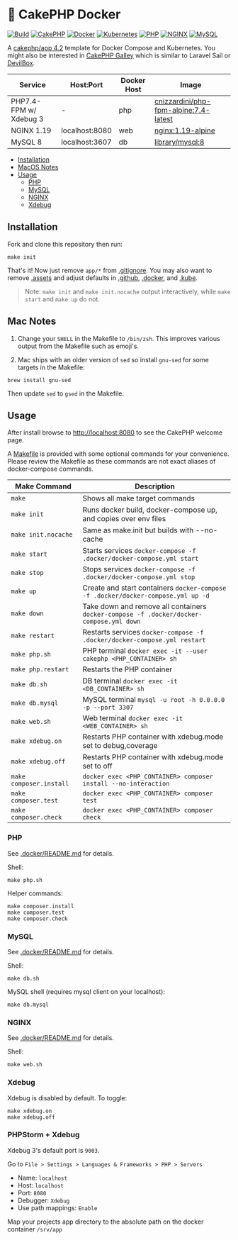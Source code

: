 # &#127856; CakePHP Docker

[![Build](https://github.com/cnizzardini/cakephp-docker/workflows/Build/badge.svg?branch=master)](https://github.com/cnizzardini/cakephp-docker/actions)
[![CakePHP](https://img.shields.io/badge/cakephp-4.2-red?logo=cakephp)](https://book.cakephp.org/4/en/index.html)
[![Docker](https://img.shields.io/badge/docker-ffffff.svg?logo=docker)](.docker)
[![Kubernetes](https://img.shields.io/badge/kubernetes-D3D3D3.svg?logo=kubernetes)](.kube)
[![PHP](https://img.shields.io/badge/php-7.4-8892BF.svg?logo=php)](https://hub.docker.com/_/php)
[![NGINX](https://img.shields.io/badge/nginx-1.19-009639.svg?logo=nginx)](https://hub.docker.com/_/nginx)
[![MySQL](https://img.shields.io/badge/mysql-8-00758F.svg?logo=mysql)](https://hub.docker.com/_/mysql)

A [cakephp/app 4.2](https://github.com/cakephp/app) template for Docker Compose and Kubernetes. You might also be interested in [CakePHP Galley](https://gitlab.com/amayer5125/galley) which is similar to Laravel Sail or [DevilBox](https://devilbox.readthedocs.io/en/latest/examples/setup-cakephp.html).

| Service                   | Host:Port         | Docker Host   | Image   |
| -----------               | -----------       | -----------   | -----------   |
| PHP7.4-FPM w/ Xdebug 3    | -                 | php           | [cnizzardini/php-fpm-alpine:7.4-latest](https://hub.docker.com/r/cnizzardini/php-fpm-alpine) |
| NGINX 1.19                | localhost:8080    | web           | [nginx:1.19-alpine](https://hub.docker.com/_/nginx) |
| MySQL 8                   | localhost:3607    | db            | [library/mysql:8](https://hub.docker.com/_/mysql) |

- [Installation](#installation)
- [MacOS Notes](#mac-notes)
- [Usage](#usage)
  - [PHP](#php)
  - [MySQL](#mysql)
  - [NGINX](#nginx)
  - [Xdebug](#xdebug)

## Installation

Fork and clone this repository then run:

```console
make init
```

That's it! Now just remove `app/*` from [.gitignore](.gitignore). You may also want to remove
[.assets](.assets) and adjust defaults in [.github](.github), [.docker](.docker), and [.kube](.kube).

> Note: `make init` and `make init.nocache` output interactively, while `make start` and `make up` do not.

## Mac Notes

1. Change your `SHELL` in the Makefile to `/bin/zsh`. This improves various output from the Makefile such as emoji's.

3. Mac ships with an older version of `sed` so install `gnu-sed` for some targets in the Makefile:

```console
brew install gnu-sed
```

Then update `sed` to `gsed` in the Makefile.

## Usage

After install browse to [http://localhost:8080](http://localhost:8080) to see the CakePHP welcome page.

A [Makefile](Makefile) is provided with some optional commands for your convenience. Please review the Makefile as
these commands are not exact aliases of docker-compose commands.

| Make Command              | Description       |
| -----------               | -----------       |
| `make`                    | Shows all make target commands |
| `make init`               | Runs docker build, docker-compose up, and copies over env files |
| `make init.nocache`       | Same as make.init but builds with --no-cache |
| `make start`              | Starts services `docker-compose -f .docker/docker-compose.yml start` |
| `make stop`               | Stops services `docker-compose -f .docker/docker-compose.yml stop` |
| `make up`                 | Create and start containers `docker-compose -f .docker/docker-compose.yml up -d` |
| `make down`               | Take down and remove all containers `docker-compose -f .docker/docker-compose.yml down` |
| `make restart`            | Restarts services `docker-compose -f .docker/docker-compose.yml restart` |
| `make php.sh`             | PHP terminal `docker exec -it --user cakephp <PHP_CONTAINER> sh` |
| `make php.restart`        | Restarts the PHP container |
| `make db.sh`              | DB terminal `docker exec -it <DB_CONTAINER> sh` |
| `make db.mysql`           | MySQL terminal `mysql -u root -h 0.0.0.0 -p --port 3307` |
| `make web.sh`             | Web terminal `docker exec -it <WEB_CONTAINER> sh` |
| `make xdebug.on`          | Restarts PHP container with xdebug.mode set to debug,coverage |
| `make xdebug.off`         | Restarts PHP container with xdebug.mode set to off |
| `make composer.install`   | `docker exec <PHP_CONTAINER> composer install --no-interaction` |
| `make composer.test`      | `docker exec <PHP_CONTAINER> composer test` |
| `make composer.check`     | `docker exec <PHP_CONTAINER> composer check` |

### PHP

See [.docker/README.md](.docker/README.md) for details.

Shell:

```console
make php.sh
```

Helper commands:

```console
make composer.install
make composer.test
make composer.check
```

### MySQL

See [.docker/README.md](.docker/README.md) for details.

Shell:

```console
make db.sh
```

MySQL shell (requires mysql client on your localhost):

```console
make db.mysql
```

### NGINX

See [.docker/README.md](.docker/README.md) for details.

Shell:

```console
make web.sh
```

### Xdebug

Xdebug is disabled by default. To toggle:

```console
make xdebug.on
make xdebug.off
```

### PHPStorm + Xdebug

Xdebug 3's default port is `9003`.

Go to `File > Settings > Languages & Frameworks > PHP > Servers`

- Name: `localhost`
- Host: `localhost`
- Port: `8080`
- Debugger: `Xdebug`
- Use path mappings: `Enable`

Map your projects app directory to the absolute path on the docker container `/srv/app`
